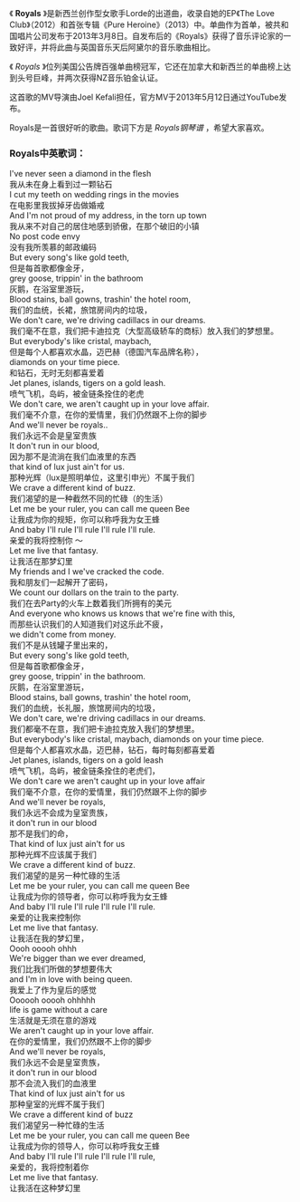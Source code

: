 

《 **Royals** 》是新西兰创作型女歌手Lorde的出道曲，收录自她的EP《The Love Club》（2012）和首张专辑《Pure
Heroine》（2013）中。单曲作为首单，被共和国唱片公司发布于2013年3月8日。自发布后的《Royals》获得了音乐评论家的一致好评，并将此曲与英国音乐天后阿黛尔的音乐歌曲相比。

《 _Royals_ 》位列美国公告牌百强单曲榜冠军，它还在加拿大和新西兰的单曲榜上达到头号巨峰，并两次获得NZ音乐铂金认证。

这首歌的MV导演由Joel Kefali担任，官方MV于2013年5月12日通过YouTube发布。

Royals是一首很好听的歌曲。歌词下方是 _Royals钢琴谱_ ，希望大家喜欢。

### Royals中英歌词：

I've never seen a diamond in the flesh  
我从未在身上看到过一颗钻石  
I cut my teeth on wedding rings in the movies  
在电影里我拔掉牙齿做婚戒  
And I'm not proud of my address, in the torn up town  
我从来不对自己的居住地感到骄傲，在那个破旧的小镇  
No post code envy  
没有我所羡慕的邮政编码  
But every song's like gold teeth,  
但是每首歌都像金牙，  
grey goose, trippin' in the bathroom  
灰鹅，在浴室里游玩，  
Blood stains, ball gowns, trashin' the hotel room,  
我们的血统，长裙，旅馆房间内的垃圾，  
We don't care, we're driving cadillacs in our dreams.  
我们毫不在意，我们把卡迪拉克（大型高级轿车的商标）放入我们的梦想里。  
But everybody's like cristal, maybach,  
但是每个人都喜欢水晶，迈巴赫（德国汽车品牌名称），  
diamonds on your time piece.  
和钻石，无时无刻都喜爱着  
Jet planes, islands, tigers on a gold leash.  
喷气飞机，岛屿，被金链条拴住的老虎  
We don't care, we aren't caught up in your love affair.  
我们毫不介意，在你的爱情里，我们仍然跟不上你的脚步  
And we'll never be royals..  
我们永远不会是皇室贵族  
It don't run in our blood,  
因为那不是流淌在我们血液里的东西  
that kind of lux just ain't for us.  
那种光辉（lux是照明单位，这里引申光）不属于我们  
We crave a different kind of buzz.  
我们渴望的是一种截然不同的忙碌（的生活）  
Let me be your ruler, you can call me queen Bee  
让我成为你的规矩，你可以称呼我为女王蜂  
And baby I'll rule I'll rule I'll rule I'll rule.  
亲爱的我将控制你 ～  
Let me live that fantasy.  
让我活在那梦幻里  
My friends and I we've cracked the code.  
我和朋友们一起解开了密码，  
We count our dollars on the train to the party.  
我们在去Party的火车上数着我们所拥有的美元  
And everyone who knows us knows that we're fine with this,  
而那些认识我们的人知道我们对这乐此不疲，  
we didn't come from money.  
我们不是从钱罐子里出来的，  
But every song's like gold teeth,  
但是每首歌都像金牙，  
grey goose, trippin' in the bathroom.  
灰鹅，在浴室里游玩，  
Blood stains, ball gowns, trashin' the hotel room,  
我们的血统，长礼服，旅馆房间内的垃圾，  
We don't care, we're driving cadillacs in our dreams.  
我们都毫不在意，我们把卡迪拉克放入我们的梦想里。  
But everybody's like cristal, maybach, diamonds on your time piece.  
但是每个人都喜欢水晶，迈巴赫，钻石，每时每刻都喜爱着  
Jet planes, islands, tigers on a gold leash  
喷气飞机，岛屿，被金链条拴住的老虎们，  
We don't care we aren't caught up in your love affair  
我们毫不介意，在你的爱情里，我们仍然跟不上你的脚步  
And we'll never be royals,  
我们永远不会成为皇室贵族，  
it don't run in our blood  
那不是我们的命，  
That kind of lux just ain't for us  
那种光辉不应该属于我们  
We crave a different kind of buzz.  
我们渴望的是另一种忙碌的生活  
Let me be your ruler, you can call me queen Bee  
让我成为你的领导者，你可以称呼我为女王蜂  
And baby I'll rule I'll rule I'll rule I'll rule.  
亲爱的让我来控制你  
Let me live that fantasy.  
让我活在我的梦幻里，  
Oooh ooooh ohhh  
We're bigger than we ever dreamed,  
我们比我们所做的梦想要伟大  
and I'm in love with being queen.  
我爱上了作为皇后的感觉  
Oooooh ooooh ohhhhh  
life is game without a care  
生活就是无须在意的游戏  
We aren't caught up in your love affair.  
在你的爱情里，我们仍然跟不上你的脚步  
And we'll never be royals,  
我们永远不会是皇室贵族，  
it don't run in our blood  
那不会流入我们的血液里  
That kind of lux just ain't for us  
那种皇室的光辉不属于我们  
We crave a different kind of buzz  
我们渴望另一种忙碌的生活  
Let me be your ruler, you can call me queen Bee  
让我成为你的领导人，你可以称呼我女王蜂  
And baby I'll rule I'll rule I'll rule I'll rule,  
亲爱的，我将控制着你  
Let me live that fantasy.  
让我活在这种梦幻里

